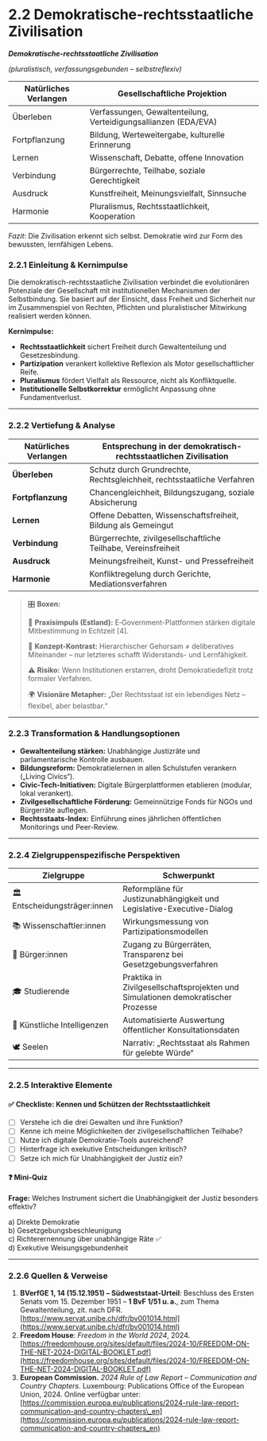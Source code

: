 # 2.2 Demokratische-rechtsstaatliche Zivilisation

_**Demokratische-rechtsstaatliche Zivilisation**_

_(pluralistisch, verfassungsgebunden – selbstreflexiv)_

| Natürliches Verlangen | Gesellschaftliche Projektion                                    |
| --------------------- | --------------------------------------------------------------- |
| Überleben             | Verfassungen, Gewaltenteilung, Verteidigungsallianzen (EDA/EVA) |
| Fortpflanzung         | Bildung, Werteweitergabe, kulturelle Erinnerung                 |
| Lernen                | Wissenschaft, Debatte, offene Innovation                        |
| Verbindung            | Bürgerrechte, Teilhabe, soziale Gerechtigkeit                   |
| Ausdruck              | Kunstfreiheit, Meinungsvielfalt, Sinnsuche                      |
| Harmonie              | Pluralismus, Rechtsstaatlichkeit, Kooperation                   |

_Fazit_: Die Zivilisation erkennt sich selbst. Demokratie wird zur Form des bewussten, lernfähigen Lebens.

### 2.2.1 Einleitung & Kernimpulse

Die demokratisch-rechtsstaatliche Zivilisation verbindet die evolutionären Potenziale der Gesellschaft mit institutionellen Mechanismen der Selbstbindung. Sie basiert auf der Einsicht, dass Freiheit und Sicherheit nur im Zusammenspiel von Rechten, Pflichten und pluralistischer Mitwirkung realisiert werden können.

**Kernimpulse:**

* **Rechtsstaatlichkeit** sichert Freiheit durch Gewaltenteilung und Gesetzesbindung.
* **Partizipation** verankert kollektive Reflexion als Motor gesellschaftlicher Reife.
* **Pluralismus** fördert Vielfalt als Ressource, nicht als Konfliktquelle.
* **Institutionelle Selbstkorrektur** ermöglicht Anpassung ohne Fundamentverlust.

***

### 2.2.2 Vertiefung & Analyse

| Natürliches Verlangen | Entsprechung in der demokratisch-rechtsstaatlichen Zivilisation        |
| --------------------- | ---------------------------------------------------------------------- |
| **Überleben**         | Schutz durch Grundrechte, Rechtsgleichheit, rechtsstaatliche Verfahren |
| **Fortpflanzung**     | Chancengleichheit, Bildungszugang, soziale Absicherung                 |
| **Lernen**            | Offene Debatten, Wissenschaftsfreiheit, Bildung als Gemeingut          |
| **Verbindung**        | Bürgerrechte, zivilgesellschaftliche Teilhabe, Vereinsfreiheit         |
| **Ausdruck**          | Meinungsfreiheit, Kunst- und Pressefreiheit                            |
| **Harmonie**          | Konfliktregelung durch Gerichte, Mediationsverfahren                   |

> 🎛️ **Boxen:**
>
> 📌 **Praxisimpuls (Estland):** E‑Government-Plattformen stärken digitale Mitbestimmung in Echtzeit \[4].
>
> 🧠 **Konzept-Kontrast:** Hierarchischer Gehorsam ≠ deliberatives Miteinander – nur letzteres schafft Widerstands- und Lernfähigkeit.
>
> ⚠️ **Risiko:** Wenn Institutionen erstarren, droht Demokratiedefizit trotz formaler Verfahren.
>
> 🌍 **Visionäre Metapher:** „Der Rechtsstaat ist ein lebendiges Netz – flexibel, aber belastbar.“

***

### 2.2.3 Transformation & Handlungsoptionen

* **Gewaltenteilung stärken:** Unabhängige Justizräte und parlamentarische Kontrolle ausbauen.
* **Bildungsreform:** Demokratielernen in allen Schulstufen verankern („Living Civics“).
* **Civic-Tech-Initiativen:** Digitale Bürgerplattformen etablieren (modular, lokal verankert).
* **Zivilgesellschaftliche Förderung:** Gemeinnützige Fonds für NGOs und Bürgerräte auflegen.
* **Rechtsstaats-Index:** Einführung eines jährlichen öffentlichen Monitorings und Peer-Review.

***

### 2.2.4 Zielgruppenspezifische Perspektiven

| Zielgruppe                    | Schwerpunkt                                                                      |
| ----------------------------- | -------------------------------------------------------------------------------- |
| 🏛️ Entscheidungsträger:innen | Reformpläne für Justizunabhängigkeit und Legislative-Executive-Dialog            |
| 📚 Wissenschaftler:innen      | Wirkungsmessung von Partizipationsmodellen                                       |
| 🧍 Bürger:innen               | Zugang zu Bürgerräten, Transparenz bei Gesetzgebungsverfahren                    |
| 🎓 Studierende                | Praktika in Zivilgesellschaftsprojekten und Simulationen demokratischer Prozesse |
| 🤖 Künstliche Intelligenzen   | Automatisierte Auswertung öffentlicher Konsultationsdaten                        |
| 🕊️ Seelen                    | Narrativ: „Rechtsstaat als Rahmen für gelebte Würde“                             |

***

### 2.2.5 Interaktive Elemente

#### ✅ Checkliste: Kennen und Schützen der Rechtsstaatlichkeit

* [ ] Verstehe ich die drei Gewalten und ihre Funktion?
* [ ] Kenne ich meine Möglichkeiten der zivilgesellschaftlichen Teilhabe?
* [ ] Nutze ich digitale Demokratie-Tools ausreichend?
* [ ] Hinterfrage ich exekutive Entscheidungen kritisch?
* [ ] Setze ich mich für Unabhängigkeit der Justiz ein?

#### ❓ Mini-Quiz

**Frage:** Welches Instrument sichert die Unabhängigkeit der Justiz besonders effektiv?

a) Direkte Demokratie\
b) Gesetzgebungsbeschleunigung\
c) Richterernennung über unabhängige Räte ✅\
d) Exekutive Weisungsgebundenheit

***

### 2.2.6 Quellen & Verweise

1. **BVerfGE 1, 14 (15.12.1951) – Südweststaat-Urteil**: Beschluss des Ersten Senats vom 15. Dezember 1951 – **1 BvF 1/51 u. a.**, zum Thema Gewaltenteilung, zit. nach DFR. [https://www.servat.unibe.ch/dfr/bv001014.html](https://www.servat.unibe.ch/dfr/bv001014.html)
2. **Freedom House**: _Freedom in the World 2024_, 2024. [https://freedomhouse.org/sites/default/files/2024-10/FREEDOM-ON-THE-NET-2024-DIGITAL-BOOKLET.pdf](https://freedomhouse.org/sites/default/files/2024-10/FREEDOM-ON-THE-NET-2024-DIGITAL-BOOKLET.pdf)
3. **European Commission.** _2024 Rule of Law Report – Communication and Country Chapters_. Luxembourg: Publications Office of the European Union, 2024. Online verfügbar unter: [https://commission.europa.eu/publications/2024-rule-law-report-communication-and-country-chapters\_en](https://commission.europa.eu/publications/2024-rule-law-report-communication-and-country-chapters_en)
